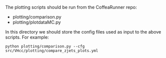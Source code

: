 The plotting scripts should be run from the CoffeaRunner repo:

  * plotting/comparison.py
  * plotting/plotdataMC.py

In this directory we should store the config files used as input to the above scripts. For example:

```
python plotting/comparison.py --cfg src/VHcc/plotting/compare_zjets_plots.yml
```


